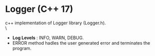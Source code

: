 # Logger (C++ 17)
c++ implementation of Logger library (Logger.h).
\
\
- **Log Levels** : INFO, WARN, DEBUG.
- ERROR method hadles the user generated error and terminates the program.
